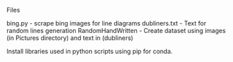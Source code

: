 Files

bing.py - scrape bing images for line diagrams
dubliners.txt - Text for random lines generation
RandomHandWritten - Create dataset using images (in Pictures directory) and text in (dubliners)

Install libraries used in python scripts using pip for conda.
